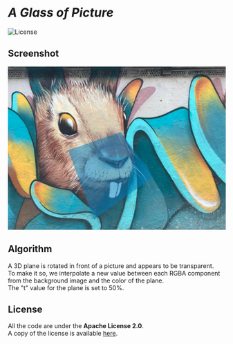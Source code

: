 # *A Glass of Picture*

![License](https://img.shields.io/badge/license-Apache--2.0-blue.svg?style=flat-square)

## **Screenshot**

![screenshot](../../images/screenshot/ts-glenz.png)


## **Algorithm**

A 3D plane is rotated in front of a picture and appears to be transparent.  
To make it so, we interpolate a new value between each RGBA component from the background image and the color of the plane.  
The "t" value for the plane is set to 50%.

## **License**

All the code are under the **Apache License 2.0**.  
A copy of the license is available [here](https://choosealicense.com/licenses/apache-2.0/).
